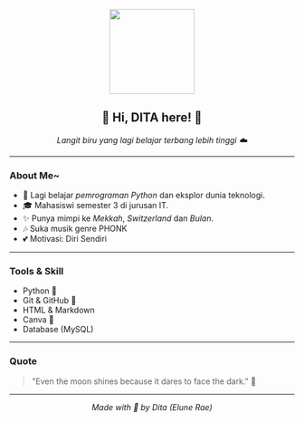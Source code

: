 <p align="center">
  <img src="https://media.giphy.com/media/l0MYC0LajbaPoEADu/giphy.gif" width="150">
</p>

<h2 align="center">🌙 Hi, DITA here! 🌙</h2>

<p align="center">
  <i>Langit biru yang lagi belajar terbang lebih tinggi ☁️</i>  
</p>

---

### About Me~
- 🌱 Lagi belajar *pemrograman Python* dan eksplor dunia teknologi.  
- 🎓 Mahasiswi semester 3 di jurusan IT.  
- ✨ Punya mimpi ke *Mekkah*, *Switzerland* dan *Bulan*.  
- 🎶 Suka musik genre PHONK  
- 💕 Motivasi: Diri Sendiri

---

### Tools & Skill
- Python 🐍  
- Git & GitHub 🌸  
- HTML & Markdown  
- Canva 🎨  
- Database (MySQL)  

---

### Quote
> "Even the moon shines because it dares to face the dark." 🌙

---

<p align="center">
  <i>Made with 💙 by Dita (Elune Rae)</i>
</p>
